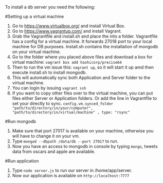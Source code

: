 To install a db server you need the following:

#Setting up a virtual machine
1. Go to https://www.virtualbox.org/ and install Virtual Box.
2. Go to https://www.vagrantup.com/ and install Vagrant.
3. Grab the Vagrantfile and install.sh and place the into a folder.
Vagrantfile has a config for a virtual machine. It forwards 27018 port to your local machine for DB purposes.
Install.sh contains the installation of mongodb on your virtual machine.
4. Go to the folder where you placed above files and download a box for virtual machine: ```vagrant box add hashicorp/precise64```
5. Then to run the vm issue this: ```vagrant up```, so it will start it up amd then execute install.sh to install mongodb.
6. This will automatically sync both Application and Server folder to the virtual machine.
7. You can login by issuing ```vagrant ssh```
8. If you want to copy other files over to the virtual machine, you can put files either Server or Application folders. Or add the line in Vagrantfile to set your directly to sync.
```config.vm.synced_folder "path/to/directory/in/your/computer", "path/to/directory/in/virtual/machine" , type: "rsync"```

#Run mongodb
1. Make sure that port 27017 is available on your machine, otherwise you will have to change it on your vm.
2. Type ```mongod --dbpath /data/db --port 27017``` to run.
3. Now you have an access to mongodb in console by typing ```mongo```, tweets data from oscars and apple are available.

#Run application
1. Type ```node server.js``` to run our server in /home/app/server.
2. Now our application is available on ```http://localhost:7777```